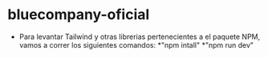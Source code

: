 # bluecompany-oficial

 * Para levantar Tailwind y otras librerias pertenecientes a el paquete NPM, vamos a correr los siguientes comandos: 
  *"npm intall"
  *"npm run dev"
